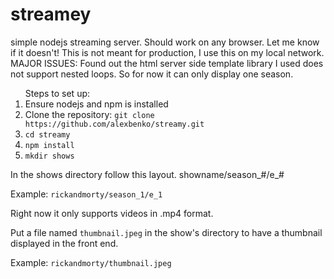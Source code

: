 # streamey
simple nodejs streaming server. Should work on any browser. Let me know if it doesn't! This is not meant for production, I use this on my local network.
MAJOR ISSUES: Found out the html server side template library I used does not support nested loops. So for now it can only display one season. 
<ol>  Steps to set up:
  <li>Ensure nodejs and npm is installed</li>
  <li>Clone the repository: <code>git clone https://github.com/alexbenko/streamy.git</code></li>
  <li><code>cd streamy</code></li>
  <li><code>npm install</code></li>
  <li><code>mkdir shows</code></li>
</ol>

<p>
  In the shows directory follow this layout. showname/season_#/e_#
</p>
<p>  Example: <code>rickandmorty/season_1/e_1</code></p>
<p>Right now it only supports videos in .mp4 format.</p>
<p>Put a file named <code>thumbnail.jpeg</code> in the show's directory to have a thumbnail displayed in the front end.</p>
<p>Example: <code>rickandmorty/thumbnail.jpeg</code></p>
